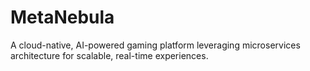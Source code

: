 # MetaNebula
A cloud-native, AI-powered gaming platform leveraging microservices architecture for scalable, real-time experiences.

